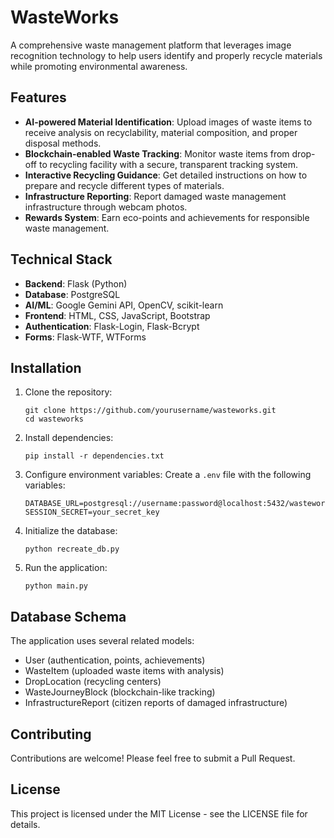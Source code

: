 # WasteWorks

A comprehensive waste management platform that leverages image recognition technology to help users identify and properly recycle materials while promoting environmental awareness.

## Features

- **AI-powered Material Identification**: Upload images of waste items to receive analysis on recyclability, material composition, and proper disposal methods.
- **Blockchain-enabled Waste Tracking**: Monitor waste items from drop-off to recycling facility with a secure, transparent tracking system.
- **Interactive Recycling Guidance**: Get detailed instructions on how to prepare and recycle different types of materials.
- **Infrastructure Reporting**: Report damaged waste management infrastructure through webcam photos.
- **Rewards System**: Earn eco-points and achievements for responsible waste management.

## Technical Stack

- **Backend**: Flask (Python)
- **Database**: PostgreSQL
- **AI/ML**: Google Gemini API, OpenCV, scikit-learn
- **Frontend**: HTML, CSS, JavaScript, Bootstrap
- **Authentication**: Flask-Login, Flask-Bcrypt
- **Forms**: Flask-WTF, WTForms

## Installation

1. Clone the repository:
   ```
   git clone https://github.com/yourusername/wasteworks.git
   cd wasteworks
   ```

2. Install dependencies:
   ```
   pip install -r dependencies.txt
   ```

3. Configure environment variables:
   Create a `.env` file with the following variables:
   ```
   DATABASE_URL=postgresql://username:password@localhost:5432/wasteworks
   SESSION_SECRET=your_secret_key
   ```

4. Initialize the database:
   ```
   python recreate_db.py
   ```

5. Run the application:
   ```
   python main.py
   ```

## Database Schema

The application uses several related models:
- User (authentication, points, achievements)
- WasteItem (uploaded waste items with analysis)
- DropLocation (recycling centers)
- WasteJourneyBlock (blockchain-like tracking)
- InfrastructureReport (citizen reports of damaged infrastructure)

## Contributing

Contributions are welcome! Please feel free to submit a Pull Request.

## License

This project is licensed under the MIT License - see the LICENSE file for details.